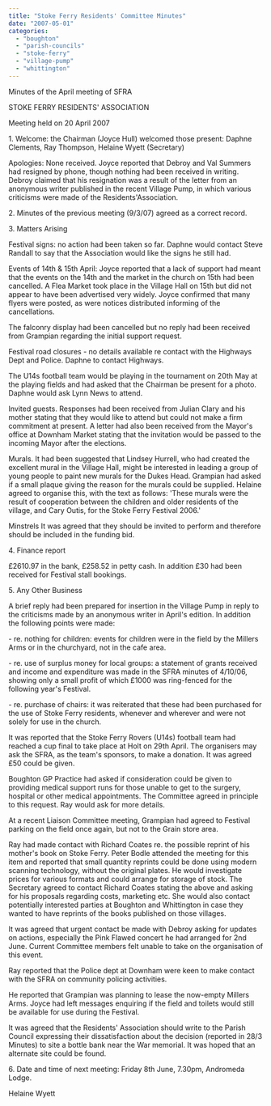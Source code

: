 ```yaml
---
title: "Stoke Ferry Residents' Committee Minutes"
date: "2007-05-01"
categories: 
  - "boughton"
  - "parish-councils"
  - "stoke-ferry"
  - "village-pump"
  - "whittington"
---
```


Minutes of the April meeting of SFRA

STOKE FERRY RESIDENTS' ASSOCIATION

Meeting held on 20 April 2007

1\. Welcome: the Chairman (Joyce Hull) welcomed those present: Daphne Clements, Ray Thompson, Helaine Wyett (Secretary)

Apologies: None received. Joyce reported that Debroy and Val Summers had resigned by phone, though nothing had been received in writing. Debroy claimed that his resignation was a result of the letter from an anonymous writer published in the recent Village Pump, in which various criticisms were made of the Residents'Association.

2\. Minutes of the previous meeting (9/3/07) agreed as a correct record.

3\. Matters Arising

Festival signs: no action had been taken so far. Daphne would contact Steve Randall to say that the Association would like the signs he still had.

Events of 14th & 15th April: Joyce reported that a lack of support had meant that the events on the 14th and the market in the church on 15th had been cancelled. A Flea Market took place in the Village Hall on 15th but did not appear to have been advertised very widely. Joyce confirmed that many flyers were posted, as were notices distributed informing of the cancellations.

The falconry display had been cancelled but no reply had been received from Grampian regarding the initial support request.

Festival road closures - no details available re contact with the Highways Dept and Police. Daphne to contact Highways.

The U14s football team would be playing in the tournament on 20th May at the playing fields and had asked that the Chairman be present for a photo. Daphne would ask Lynn News to attend.

Invited guests. Responses had been received from Julian Clary and his mother stating that they would like to attend but could not make a firm commitment at present. A letter had also been received from the Mayor's office at Downham Market stating that the invitation would be passed to the incoming Mayor after the elections.

Murals. It had been suggested that Lindsey Hurrell, who had created the excellent mural in the Village Hall, might be interested in leading a group of young people to paint new murals for the Dukes Head. Grampian had asked if a small plaque giving the reason for the murals could be supplied. Helaine agreed to organise this, with the text as follows: 'These murals were the result of cooperation between the children and older residents of the village, and Cary Outis, for the Stoke Ferry Festival 2006.'

Minstrels It was agreed that they should be invited to perform and therefore should be included in the funding bid.

4\. Finance report

£2610.97 in the bank, £258.52 in petty cash. In addition £30 had been received for Festival stall bookings.

5\. Any Other Business

A brief reply had been prepared for insertion in the Village Pump in reply to the criticisms made by an anonymous writer in April's edition. In addition the following points were made:

\- re. nothing for children: events for children were in the field by the Millers Arms or in the churchyard, not in the cafe area.

\- re. use of surplus money for local groups: a statement of grants received and income and expenditure was made in the SFRA minutes of 4/10/06, showing only a small profit of which £1000 was ring-fenced for the following year's Festival.

\- re. purchase of chairs: it was reiterated that these had been purchased for the use of Stoke Ferry residents, whenever and wherever and were not solely for use in the church.

It was reported that the Stoke Ferry Rovers (U14s) football team had reached a cup final to take place at Holt on 29th April. The organisers may ask the SFRA, as the team's sponsors, to make a donation. It was agreed £50 could be given.

Boughton GP Practice had asked if consideration could be given to providing medical support runs for those unable to get to the surgery, hospital or other medical appointments. The Committee agreed in principle to this request. Ray would ask for more details.

At a recent Liaison Committee meeting, Grampian had agreed to Festival parking on the field once again, but not to the Grain store area.

Ray had made contact with Richard Coates re. the possible reprint of his mother's book on Stoke Ferry. Peter Bodle attended the meeting for this item and reported that small quantity reprints could be done using modern scanning technology, without the original plates. He would investigate prices for various formats and could arrange for storage of stock. The Secretary agreed to contact Richard Coates stating the above and asking for his proposals regarding costs, marketing etc. She would also contact potentially interested parties at Boughton and Whittington in case they wanted to have reprints of the books published on those villages.

It was agreed that urgent contact be made with Debroy asking for updates on actions, especially the Pink Flawed concert he had arranged for 2nd June. Current Committee members felt unable to take on the organisation of this event.

Ray reported that the Police dept at Downham were keen to make contact with the SFRA on community policing activities.

He reported that Grampian was planning to lease the now-empty Millers Arms. Joyce had left messages enquiring if the field and toilets would still be available for use during the Festival.

It was agreed that the Residents' Association should write to the Parish Council expressing their dissatisfaction about the decision (reported in 28/3 Minutes) to site a bottle bank near the War memorial. It was hoped that an alternate site could be found.

6\. Date and time of next meeting: Friday 8th June, 7.30pm, Andromeda Lodge.

Helaine Wyett
